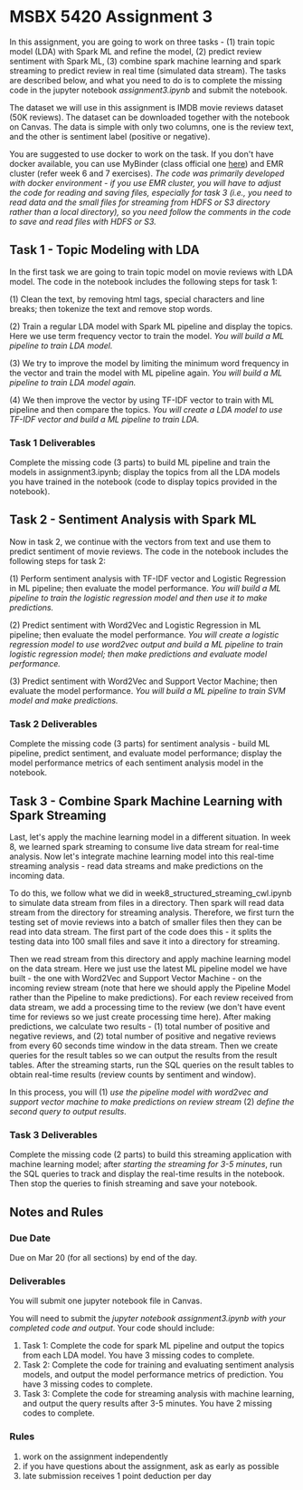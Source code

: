 # MSBX 5420 Assignment 3

In this assignment, you are going to work on three tasks - (1) train topic model (LDA) with Spark ML and refine the model, (2) predict review sentiment with Spark ML, (3) combine spark machine learning and spark streaming to predict review in real time (simulated data stream). The tasks are described below, and what you need to do is to complete the missing code in the jupyter notebook *assignment3.ipynb* and submit the notebook.

The dataset we will use in this assignment is IMDB movie reviews dataset (50K reviews). The dataset can be downloaded together with the notebook on Canvas. The data is simple with only two columns, one is the review text, and the other is sentiment label (positive or negative).

You are suggested to use docker to work on the task. If you don't have docker available, you can use MyBinder (class official one [here](https://mybinder.org/v2/gh/msbx5420-class/msbx5420-class.github.io/HEAD)) and EMR cluster (refer week 6 and 7 exercises). *The code was primarily developed with docker environment - if you use EMR cluster, you will have to adjust the code for reading and saving files, especially for task 3 (i.e., you need to read data and the small files for streaming from HDFS or S3 directory rather than a local directory), so you need follow the comments in the code to save and read files with HDFS or S3.* 

## Task 1 - Topic Modeling with LDA

In the first task we are going to train topic model on movie reviews with LDA model. The code in the notebook includes the following steps for task 1:

(1) Clean the text, by removing html tags, special characters and line breaks; then tokenize the text and remove stop words.

(2) Train a regular LDA model with Spark ML pipeline and display the topics. Here we use term frequency vector to train the model. *You will build a ML pipeline to train LDA model.*

(3) We try to improve the model by limiting the minimum word frequency in the vector and train the model with ML pipeline again. *You will build a ML pipeline to train LDA model again.*

(4) We then improve the vector by using TF-IDF vector to train with ML pipeline and then compare the topics. *You will create a LDA model to use TF-IDF vector and build a ML pipeline to train LDA.*

### Task 1 Deliverables

Complete the missing code (3 parts) to build ML pipeline and train the models in assignment3.ipynb; display the topics from all the LDA models you have trained in the notebook (code to display topics provided in the notebook).

## Task 2 - Sentiment Analysis with Spark ML

Now in task 2, we continue with the vectors from text and use them to predict sentiment of movie reviews. The code in the notebook includes the following steps for task 2:

(1) Perform sentiment analysis with TF-IDF vector and Logistic Regression in ML pipeline; then evaluate the model performance. *You will build a ML pipeline to train the logistic regression model and then use it to make predictions.*

(2) Predict sentiment with Word2Vec and Logistic Regression in ML pipeline; then evaluate the model performance. *You will create a logistic regression model to use word2vec output and build a ML pipeline to train logistic regression model; then make predictions and evaluate model performance.*

(3) Predict sentiment with Word2Vec and Support Vector Machine; then evaluate the model performance. *You will build a ML pipeline to train SVM model and make predictions.*

### Task 2 Deliverables

Complete the missing code (3 parts) for sentiment analysis - build ML pipeline, predict sentiment, and evaluate model performance; display the model performance metrics of each sentiment analysis model in the notebook.

## Task 3 - Combine Spark Machine Learning with Spark Streaming

Last, let's apply the machine learning model in a different situation. In week 8, we learned spark streaming to consume live data stream for real-time analysis. Now let's integrate machine learning model into this real-time streaming analysis - read data streams and make predictions on the incoming data.

To do this, we follow what we did in week8_structured_streaming_cwl.ipynb to simulate data stream from files in a directory. Then spark will read data stream from the directory for streaming analysis. Therefore, we first turn the testing set of movie reviews into a batch of smaller files then they can be read into data stream. The first part of the code does this - it splits the testing data into 100 small files and save it into a directory for streaming.

Then we read stream from this directory and apply machine learning model on the data stream. Here we just use the latest ML pipeline model we have built - the one with Word2Vec and Support Vector Machine - on the incoming review stream (note that here we should apply the Pipeline Model rather than the Pipeline to make predictions). For each review received from data stream, we add a processing time to the review (we don't have event time for reviews so we just create processing time here). After making predictions, we calculate two results - (1) total number of positive and negative reviews, and (2) total number of positive and negative reviews from every 60 seconds time window in the data stream. Then we create queries for the result tables so we can output the results from the result tables. After the streaming starts, run the SQL queries on the result tables to obtain real-time results (review counts by sentiment and window).

In this process, you will (1) *use the pipeline model with word2vec and support vector machine to make predictions on review stream* (2) *define the second query to output results*.

### Task 3 Deliverables

Complete the missing code (2 parts) to build this streaming application with machine learning model; after *starting the streaming for 3-5 minutes*, run the SQL queries to track and display the real-time results in the notebook. Then stop the queries to finish streaming and save your notebook.

## Notes and Rules

### Due Date

Due on Mar 20 (for all sections) by end of the day.

### Deliverables

You will submit one jupyter notebook file in Canvas.

You will need to submit the *jupyter notebook assignment3.ipynb with your completed code and output*. Your code should include:

1. Task 1: Complete the code for spark ML pipeline and output the topics from each LDA model. You have 3 missing codes to complete.
2. Task 2: Complete the code for training and evaluating sentiment analysis models, and output the model performance metrics of prediction. You have 3 missing codes to complete.
3. Task 3: Complete the code for streaming analysis with machine learning, and output the query results after 3-5 minutes. You have 2 missing codes to complete.

### Rules

1. work on the assignment independently
2. if you have questions about the assignment, ask as early as possible
2. late submission receives 1 point deduction per day